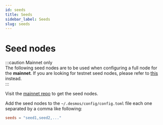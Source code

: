 ```yaml
---
id: seeds
title: Seeds
sidebar_label: Seeds
slug: seeds
---
```


# Seed nodes
:::caution Mainnet only   
The following seed nodes are to be used when configuring a full node for the **mainnet**. 
If you are looking for testnet seed nodes, please refer to [this](../05-testnet/04-join-public/03-seeds.md) instead.  
:::

Visit the [mainnet repo](https://github.com/desmos-labs/mainnet#seed-nodes) to get the seed nodes.

Add the seed nodes to the `~/.desmos/config/config.toml` file each one
separated by a comma like following:
```toml
seeds = "seed1,seed2,..."
```
